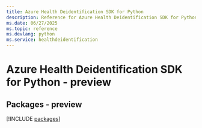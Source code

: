 ```yaml
---
title: Azure Health Deidentification SDK for Python
description: Reference for Azure Health Deidentification SDK for Python
ms.date: 06/27/2025
ms.topic: reference
ms.devlang: python
ms.service: healthdeidentification
---
```

# Azure Health Deidentification SDK for Python - preview
## Packages - preview
[!INCLUDE [packages](health-deidentification-index.md)]